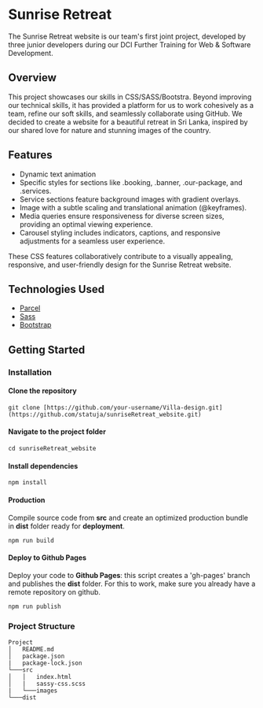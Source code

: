 # Sunrise Retreat

The Sunrise Retreat website is our team's first joint project, developed by three junior developers during our DCI Further Training for Web & Software Development.

## Overview

This project showcases our skills in CSS/SASS/Bootstra. Beyond improving our technical skills, it has provided a platform for us to work cohesively as a team, refine our soft skills, and seamlessly collaborate using GitHub. 
We decided to create a website for a beautiful retreat in Sri Lanka, inspired by our shared love for nature and stunning images of the country.  

## Features

- Dynamic text animation
- Specific styles for sections like .booking, .banner, .our-package, and .services.
- Service sections feature background images with gradient overlays.
- Image with a subtle scaling and translational animation (@keyframes).
- Media queries ensure responsiveness for diverse screen sizes, providing an optimal viewing experience.
- Carousel styling includes indicators, captions, and responsive adjustments for a seamless user experience.

These CSS features collaboratively contribute to a visually appealing, responsive, and user-friendly design for the Sunrise Retreat website.

## Technologies Used

- [Parcel](https://parceljs.org/)
- [Sass](https://sass-lang.com/)
- [Bootstrap](https://getbootstrap.com/)

## Getting Started

### Installation

#### Clone the repository
```
git clone [https://github.com/your-username/Villa-design.git](https://github.com/statuja/sunriseRetreat_website.git)
```
#### Navigate to the project folder
```
cd sunriseRetreat_website
```
#### Install dependencies
```
npm install
```
#### Production
Compile source code from **src** and create an optimized production bundle in **dist** folder ready for **deployment**.
```
npm run build
```
#### Deploy to Github Pages
Deploy your code to **Github Pages**: this script creates a 'gh-pages' branch and publishes the **dist** folder. For this to work, make sure you already have a remote repository on github.
```
npm run publish
```

### Project Structure
```
Project
│   README.md
│   package.json
|   package-lock.json
└───src
│   │   index.html
│   |   sassy-css.scss
|   └───images
└───dist
```



